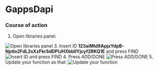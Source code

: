 # GappsDapi
### Course of action

1. Open libraries panel.

![Open libraries panel](https://i.ibb.co/FqWjgjN/1.jpg)
3. Insert ID **123aiMId9ApjxYdpB-Nptlo2FdL2sXzFkrSdDPIJHXbbIIYjcyf2RKQ1E** and press FIND ![Insert ID and press FIND](https://i.ibb.co/FBbX80F/2.jpg)
4. Press ADD/DONE ![Press ADD/DONE](https://i.ibb.co/30VTQLt/3.jpg)
5. Update your function as that: ![Update your function](https://i.ibb.co/2M5jWk4/4.jpg)
